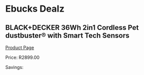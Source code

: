
# Ebucks Dealz
## BLACK+DECKER 36Wh 2in1 Cordless Pet dustbuster® with Smart Tech Sensors
[Product Page](https://www.ebucks.com/web/shop/productSelected.do?prodId=1069277065&catId=998409624)

Price: R2899.00

Savings: 


	